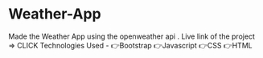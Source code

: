 # Weather-App
Made the Weather App using the openweather api .  Live link of the project => CLICK  Technologies Used -  👉Bootstrap  👉Javascript  👉CSS  👉HTML

